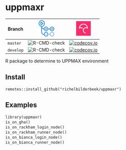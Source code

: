 # uppmaxr

Branch   |[![GitHub Actions logo](man/figures/GitHubActions.png)](https://github.com/richelbilderbeek/uppmaxr/actions)|[![Codecov logo](man/figures/Codecov.png)](https://www.codecov.io)
---------|-----------------------------------------------------------------------------------------------------------|----------------------------------------------------------------------------------------------------------------------------------------------------------------
`master` |![R-CMD-check](https://github.com/richelbilderbeek/uppmaxr/workflows/R-CMD-check/badge.svg?branch=master)   |[![codecov.io](https://codecov.io/github/richelbilderbeek/uppmaxr/coverage.svg?branch=master)](https://codecov.io/github/richelbilderbeek/uppmaxr/branch/master)
`develop`|![R-CMD-check](https://github.com/richelbilderbeek/uppmaxr/workflows/R-CMD-check/badge.svg?branch=develop)  |[![codecov.io](https://codecov.io/github/richelbilderbeek/uppmaxr/coverage.svg?branch=develop)](https://codecov.io/github/richelbilderbeek/uppmaxr/branch/develop)

R package to determine to UPPMAX environment

## Install

```
remotes::install_github("richelbilderbeek/uppmaxr")
```

## Examples

```
library(uppmaxr)
is_on_gha()
is_on_rackham_login_node()
is_on_rackham_runner_node()
is_on_bianca_login_node()
is_on_bianca_runner_node()

```
